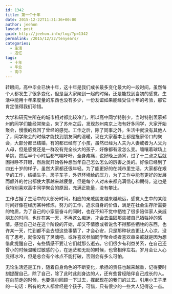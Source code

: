 ```yaml
---
id: 1342
title: 第一个十年
date: 2015-12-22T11:31:36+00:00
author: jeehon
layout: post
guid: http://jeehon.info/log/?p=1342
permalink: /2015/12/22/tenyears/
categories:
  - 生活
  - 追忆
tags:
  - 十年
  - 毕业
  - 高中
---
```

转眼间，高中毕业已快十年，这十年是我们成长最多变化最大的一段时间，虽然每个人都发生了很多变化，但是当大家聚到一起的时候，还是能找到当初的感觉，生活中能用十年来度量的东西也没有多少，一份友谊如果能经受住十年的考验，那它肯定值得我们珍惜。

大学和研究生所在的城市相对都比较冷门，所以高中同学特别少，当时特别羡慕郑州的同学们能经常聚会，来了苏州之后，发现苏州南京上海有好多同学，大家开始聚会，慢慢的找回了曾经的感觉。工作之后，除了同事之外，生活中就没有其他人了，同学聚会的时候才能找到朋友间的温暖，现在大家基本上都是拖家带口的聚会，大部分都已结婚，有的都已经有了小孩，虽然已经为人夫为人妻或者为人父为人母，但是感觉还是一群没有完全长大的孩子，好像都有没怎么变。嚷嚷着球场上单挑，然后半个小时后都气喘吁吁，全身疼痛，说好晚上通宵，过了十二点之后就困得睁不开眼，然后就开始各种想当年自己怎么怎么的厉害之类的。好像已经到了四五十岁的样子，虽然大家都还很年轻。为了能更好的在城市里生活，大家都在艰辛的工作，结婚生子，房子车子，外界环境给的压力，为了工作中能有更好的发展而额外的付出都使大家越来越疲惫，但是每个人对未来都充满信心和期待。这也是我特别喜欢高中同学聚会的原因，充满正能量，没有攀比。<!--more-->

工作占据了生活中的大部分时间，相应的亲戚朋友越来越疏远，感觉人生中的某段时间好像在经历某种修炼，努力的工作，追求自身的价值，满足在社会生存所需要的物质，为了自己的小家庭奋斗的同时，也在不知不觉中牺牲了很多陪伴家人亲戚朋友的时间，也许在某一天，不再这么痴迷，才会去温固那些被自己牺牲掉的感情。感觉自己处在这个阶段的开始，却又不情愿或者说舍不得那些牺牲的东西，也许某一天，忙到都不会去想这些事情了，才会心安，只是那种状态更让人心凉，没有了思考，就像没有了灵魂吧。或许喜欢参加同学聚会或者喜欢串亲戚就是因为想借此提醒自己，有些情感不要让它们就那么逝去。它们很少有利益关系，在自己还曾小的时候温暖过敏感的心，在迷茫和无助的时候，也曾相伴左右。岁月会让人心变得冰冷，但是总会有个冰点不能打破，否则会有多么可怕。

无论生活还是工作，随着自身角色的不断变化，承担的责任也越来越重，记得要时刻提醒自己，除了自己，除了此时此刻身边的人，还有些曾经陪伴自己成长的人。在向前走的时候，也要偶尔回顾一下过去，撑起现在的我们的过去。引用小王子里的一句话：所有的大人都曾经是个孩子，可惜，只有很少的一些大人记得这一点。